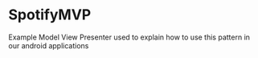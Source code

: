 # SpotifyMVP
Example Model View Presenter used to explain how to use this pattern in our android applications
